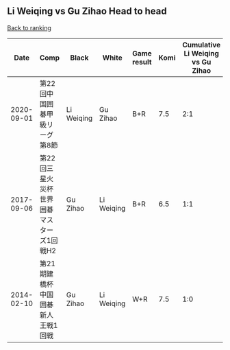 ## Li Weiqing vs Gu Zihao Head to head

[Back to ranking](../../index.md)




| **Date** | **Comp** | **Black** | **White** | **Game result** | **Komi** | **Cumulative Li Weiqing vs Gu Zihao** | **Li Weiqing streak** | **Gu Zihao streak** | 
| --- | --- | --- | --- | --- | --- | --- | --- | --- |
| 2020-09-01 | 第22回中国囲碁甲級リーグ第8節 | Li Weiqing | Gu Zihao | B+R | 7.5 | 2:1 | 1 | 0 | 
| 2017-09-06 | 第22回三星火災杯世界囲碁マスターズ1回戦H2 | Gu Zihao | Li Weiqing | B+R | 6.5 | 1:1 | 0 | 1 | 
| 2014-02-10 | 第21期建橋杯中国囲碁新人王戦1回戦 | Gu Zihao | Li Weiqing | W+R | 7.5 | 1:0 | 1 | 0 |




